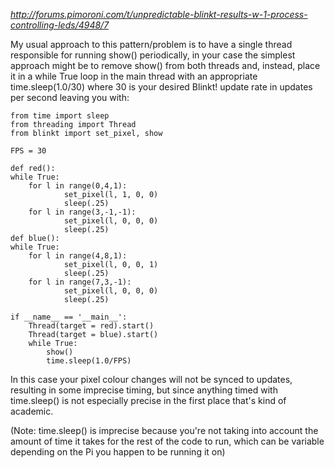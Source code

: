 _http://forums.pimoroni.com/t/unpredictable-blinkt-results-w-1-process-controlling-leds/4948/7_

My usual approach to this pattern/problem is to have a single thread responsible for running show() periodically, in your case the simplest approach might be to remove show() from both threads and, instead, place it in a while True loop in the main thread with an appropriate time.sleep(1.0/30) where 30 is your desired Blinkt! update rate in updates per second leaving you with:

```
from time import sleep
from threading import Thread
from blinkt import set_pixel, show

FPS = 30

def red():
while True:
    for l in range(0,4,1):
            set_pixel(l, 1, 0, 0)
            sleep(.25)
    for l in range(3,-1,-1):
            set_pixel(l, 0, 0, 0)
            sleep(.25)
def blue():
while True:
    for l in range(4,8,1):
            set_pixel(l, 0, 0, 1)
            sleep(.25)
    for l in range(7,3,-1):
            set_pixel(l, 0, 0, 0)
            sleep(.25)

if __name__ == '__main__':
    Thread(target = red).start()
    Thread(target = blue).start()
    while True:
        show()
        time.sleep(1.0/FPS)
```

In this case your pixel colour changes will not be synced to updates, resulting in some imprecise timing, but since anything timed with time.sleep() is not especially precise in the first place that's kind of academic.

(Note: time.sleep() is imprecise because you're not taking into account the amount of time it takes for the rest of the code to run, which can be variable depending on the Pi you happen to be running it on)
